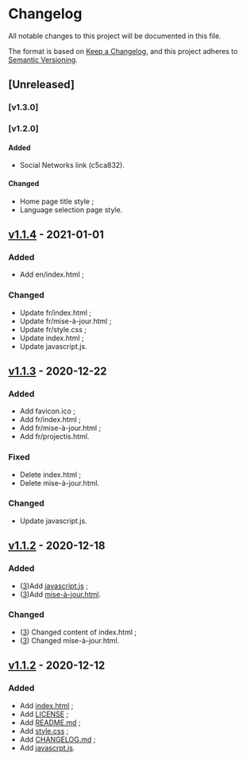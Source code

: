 # Changelog
All notable changes to this project will be documented in this file.

The format is based on [Keep a Changelog](https://keepachangelog.com/en/1.0.0/), and this project adheres to [Semantic Versioning](https://semver.org/spec/v2.0.0.html).

## [Unreleased]
### [v1.3.0]
### [v1.2.0]
#### Added
- Social Networks link (c5ca832).

#### Changed
- Home page title style ;
- Language selection page style.

## [v1.1.4] - 2021-01-01
### Added
- Add en/index.html ;

### Changed
- Update fr/index.html ;
- Update fr/mise-à-jour.html ;
- Update fr/style.css ;
- Update index.html ;
- Update javascript.js.

## [v1.1.3] - 2020-12-22
### Added
- Add favicon.ico ;
- Add fr/index.html ;
- Add fr/mise-à-jour.html ;
- Add fr/projectis.html.

### Fixed
- Delete index.html ;
- Delete mise-à-jour.html.

### Changed
- Update javascript.js.

## [v1.1.2] - 2020-12-18
### Added
- ([3](https://github.com/Florian-COLLIN/florian-collin.github.com/pull/3/))Add [javascript.js](https://github.com/Florian-COLLIN/florian-collin.github.com/blob/main/javascript.js) ;
- ([3](https://github.com/Florian-COLLIN/florian-collin.github.com/pull/3/))Add [mise-à-jour.html](https://github.com/Florian-COLLIN/florian-collin.github.com/blob/main/mise-à-jour.html).

### Changed
- ([3](https://github.com/Florian-COLLIN/florian-collin.github.com/pull/3/)) Changed content of index.html ;
- ([3](https://github.com/Florian-COLLIN/florian-collin.github.com/pull/3/)) Changed mise-à-jour.html.

## [v1.1.2] - 2020-12-12
### Added

- Add [index.html](https://github.com/Florian-COLLIN/florian-collin.github.com/blob/main/index.html) ;
- Add [LICENSE](https://github.com/Florian-COLLIN/florian-collin.github.com/blob/main/LICENSE) ;
- Add [README.md](https://github.com/Florian-COLLIN/florian-collin.github.com/blob/main/README.md) ;
- Add [style.css](https://github.com/Florian-COLLIN/florian-collin.github.com/blob/main/style.css) ;
- Add [CHANGELOG.md](https://github.com/Florian-COLLIN/florian-collin.github.com/blob/main/CHANGELOG.md) ;
- Add [javascrpt.js](https://github.com/Florian-COLLIN/florian-collin.github.com/blob/main/javascript.js).

[v1.1.5]: https://github.com/Florian-COLLIN/florian-collin.github.com/releases/tag/v1.1.5
[v1.1.4]: https://github.com/Florian-COLLIN/florian-collin.github.com/releases/tag/v1.1.4
[v1.1.3]: https://github.com/Florian-COLLIN/florian-collin.github.com/releases/tag/v1.1.3
[v1.1.2]: https://github.com/Florian-COLLIN/florian-collin.github.com/releases/tag/v1.1.2
